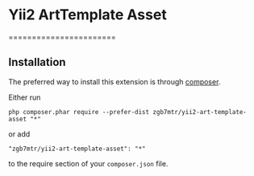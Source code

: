 # Yii2 ArtTemplate Asset
=======================

Installation
------------

The preferred way to install this extension is through [composer](http://getcomposer.org/download/).

Either run

```
php composer.phar require --prefer-dist zgb7mtr/yii2-art-template-asset "*"
```

or add

```
"zgb7mtr/yii2-art-template-asset": "*"
```

to the require section of your `composer.json` file.
